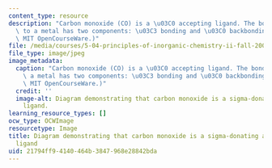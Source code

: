 ```yaml
---
content_type: resource
description: "Carbon monoxide (CO) is a \u03C0 accepting ligand. The bonding of CO\
  \ to a metal has two components: \u03C3 bonding and \u03C0 backbonding. (Image by\
  \ MIT OpenCourseWare.)"
file: /media/courses/5-04-principles-of-inorganic-chemistry-ii-fall-2008/21794ff94140464b3847968e28842bda_5-04f08-th.jpg
file_type: image/jpeg
image_metadata:
  caption: "Carbon monoxide (CO) is a \u03C0 accepting ligand. The bonding of CO to\
    \ a metal has two components: \u03C3 bonding and \u03C0 backbonding. (Image by\
    \ MIT OpenCourseWare.)"
  credit: ''
  image-alt: Diagram demonstrating that carbon monoxide is a sigma-donating and pi-accepting
    ligand.
learning_resource_types: []
ocw_type: OCWImage
resourcetype: Image
title: Diagram demonstrating that carbon monoxide is a sigma-donating and pi-accepting
  ligand
uid: 21794ff9-4140-464b-3847-968e28842bda
---
```


